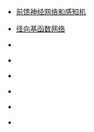 - [前馈神经网络和感知机](/前馈神经网络和感知机_Feed_forward_neural_networks_(FF_or_FFNN)_and_perceptrons_(P)\前馈神经网络和感知机.md)

- [径向基函数网络]()

- []()

- []()

- []()

- []()

- []()

- []()
